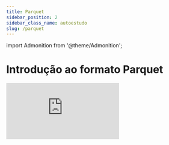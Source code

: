 ```yaml
---
title: Parquet
sidebar_position: 2
sidebar_class_name: autoestudo
slug: /parquet
---
```


import Admonition from '@theme/Admonition';

# Introdução ao formato Parquet

<Admonition 
    type="info" 
    title="Autoestudo">

<div style={{ textAlign: 'center' }}>
    <iframe 
        style={{
            display: 'block',
            margin: 'auto',
            width: '100%',
            height: '50vh',
        }}
        src="https://www.youtube.com/embed/1j8SdS7s_NY" 
        frameborder="0" 
        allowFullScreen>
    </iframe>
</div>

</Admonition>


